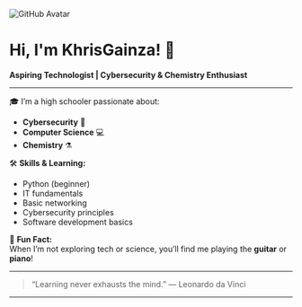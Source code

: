 ![GitHub Avatar](https://github.com/KhrisGainza.png)

# Hi, I'm KhrisGainza! 👋

**Aspiring Technologist | Cybersecurity & Chemistry Enthusiast**

---

🎓 I’m a high schooler passionate about:
- **Cybersecurity** 🔐
- **Computer Science** 💻
- **Chemistry** ⚗️

🛠️ **Skills & Learning:**
- Python (beginner)
- IT fundamentals
- Basic networking
- Cybersecurity principles
- Software development basics

🎸 **Fun Fact:**  
When I’m not exploring tech or science, you’ll find me playing the **guitar** or **piano**!

---

> “Learning never exhausts the mind.” — Leonardo da Vinci

---

<!--
Want to connect or learn more about what I'm working on?  
Feel free to reach out or check back for new projects!
-->
